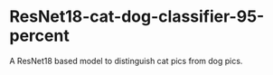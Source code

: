 # ResNet18-cat-dog-classifier-95-percent
A ResNet18 based model to distinguish cat pics from dog pics. 
